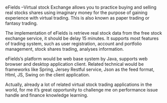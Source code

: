 eFields –Virtual stock Exchange allows you to practice buying and
selling real stocks shares using imaginary money for the purpose of gaining experience with virtual
trading. This is also known as paper trading or fantasy trading.

The implementation of eFields is retrieve real stock data from the free stock exchange service, it
should be delay 15 minutes. It supports most features of trading system, such as user registration,
account and portfolio management, stock shares trading, analyses information.

eFields’s platform would be web base system by Java, supports web browser and desktop application
client. Related technical would be frameworks like Spring, Jersey Restful service, Json as the feed
format, Html, JS, Swing on the client application.

Actually, already a lot of related virtual stock trading applications in the world, for me it’s great
opportunity to challenge me on performance issue handle and finance knowledge learning.